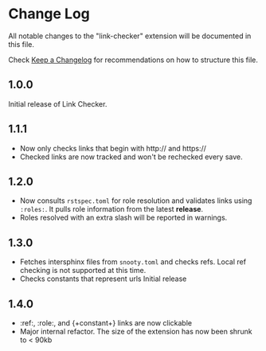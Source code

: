 # Change Log

All notable changes to the "link-checker" extension will be documented in this file.

Check [Keep a Changelog](http://keepachangelog.com/) for recommendations on how to structure this file.

## 1.0.0

Initial release of Link Checker.

## 1.1.1

* Now only checks links that begin with http:// and https://
* Checked links are now tracked and won't be rechecked every save.

## 1.2.0

* Now consults `rstspec.toml` for role resolution and validates links using `:roles:`.
  It pulls role information from the latest **release**.
* Roles resolved with an extra slash will be reported in warnings.

## 1.3.0

* Fetches intersphinx files from `snooty.toml` and checks refs. Local ref checking
  is not supported at this time.
* Checks constants that represent urls Initial release

## 1.4.0

* :ref:, :role:, and {+constant+} links are now clickable
* Major internal refactor. The size of the extension has now been shrunk to < 90kb
